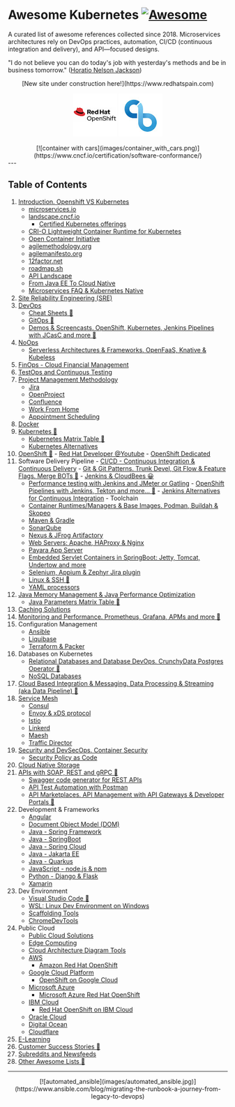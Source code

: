 # Awesome Kubernetes [![Awesome](https://cdn.rawgit.com/sindresorhus/awesome/d7305f38d29fed78fa85652e3a63e154dd8e8829/media/badge.svg)](https://github.com/sindresorhus/awesome)

A curated list of awesome references collected since 2018.
Microservices architectures rely on DevOps practices, automation, CI/CD (continuous integration and delivery), and API—focused designs.

"I do not believe you can do today's job with yesterday's methods and be in business tomorrow." ([Horatio Nelson Jackson](https://www.history.com/news/the-first-great-american-road-trip))

<center>
[New site under construction here!](https://www.redhatspain.com)

[![openshift videos](images/openshift_logo.jpg)](https://www.youtube.com/user/rhopenshift) [![jenkins videos](images/cloudbees_logo.jpg)](https://www.youtube.com/user/CloudBeesTV)
</center>
<!--
<img alt="Container with cars" src="images/container_with_cars.png"> 
<head>
<meta property="og:image" content="https://awesome-kubernetes.readthedocs.io/images/container_with_cars.png">
</head>
-->
<center>
[![container with cars](images/container_with_cars.png)](https://www.cncf.io/certification/software-conformance/)
</center>
<div id="player"></div>
---

## Table of Contents

1. [Introduction. Openshift VS Kubernetes](introduction.md)
    - [microservices.io](https://microservices.io/)
    - [landscape.cncf.io](https://landscape.cncf.io/)
        - [Certified Kubernetes offerings](https://www.cncf.io/certification/software-conformance/)
    - [CRI-O Lightweight Container Runtime for Kubernetes](https://cri-o.io/)
    - [Open Container Initiative](https://www.opencontainers.org/)
    - [agilemethodology.org](http://agilemethodology.org/)
    - [agilemanifesto.org](http://agilemanifesto.org/)
    - [12factor.net](https://12factor.net/)
    - [roadmap.sh](https://roadmap.sh/) 
    - [API Landscape](https://www.apidays.co/api-landscape)
    - [From Java EE To Cloud Native](javaee-to-cloud-native.md)
    - [Microservices FAQ & Kubernetes Native](faq.md)
2. [Site Reliability Engineering (SRE)](sre.md)
3. [DevOps](devops.md)
    - [Cheat Sheets 🌟](cheatsheets.md)
    - [GitOps 🌟](gitops.md)
    - [Demos & Screencasts. OpenShift, Kubernetes, Jenkins Pipelines with JCasC and more 🌟](demos.md)
4. [NoOps](noops.md)
    - [Serverless Architectures & Frameworks. OpenFaaS, Knative & Kubeless](serverless.md)
5. [FinOps - Cloud Financial Management](finops.md)
6. [TestOps and Continuous Testing](testops.md)
7. [Project Management Methodology](project-management-methodology.md)
    - [Jira](https://www.atlassian.com/software/jira) 
    - [OpenProject](https://www.openproject.org/)
    - [Confluence](https://www.atlassian.com/software/confluence)
    - [Work From Home](workfromhome.md)
    - [Appointment Scheduling](appointment-scheduling.md)
8. [Docker](docker.md)
9. [Kubernetes 🌟](kubernetes.md)
    - [Kubernetes Matrix Table 🌟](matrix-table.md)
    - [Kubernetes Alternatives](kubernetes-alternatives.md)
10.  [OpenShift 🌟](openshift.md)
    - [Red Hat Developer @Youtube](https://www.youtube.com/channel/UC7noUdfWp-ukXUlAsJnSm-Q)
    - [OpenShift Dedicated](https://www.openshift.com/products/dedicated/)
11.  Software Delivery Pipeline
    - [CI/CD - Continuous Integration & Continuous Delivery](cicd.md)
    - [Git & Git Patterns. Trunk Devel, Git Flow & Feature Flags. Merge BOTs 🌟](git.md)
    - [Jenkins & CloudBees 😀](jenkins.md)
        - [Performance testing with Jenkins and JMeter or Gatling](performance-testing-with-jenkins-and-jmeter.md)
    - [OpenShift Pipelines with Jenkins, Tekton and more... 🌟](openshift-pipelines.md)
    - [Jenkins Alternatives for Continuous Integration](jenkins-alternatives.md)
    - Toolchain
        - [Container Runtimes/Managers & Base Images. Podman, Buildah & Skopeo](container-managers.md)
        - [Maven & Gradle](maven-gradle.md)
        - [SonarQube](sonarqube.md)
        - [Nexus & JFrog Artifactory](nexus-jfrog.md)
        - [Web Servers: Apache, HAProxy & Nginx](web-servers.md)
        - [Payara App Server](payara.md) 
        - [Embedded Servlet Containers in SpringBoot: Jetty, Tomcat, Undertow and more](embedded-servlet-containers.md)
        - [Selenium, Appium & Zephyr Jira plugin](selenium-appium-zephyr.md)
        - [Linux & SSH 🌟](linux.md)
        - [YAML processors](yaml-processors.md)
12. [Java Memory Management & Java Performance Optimization](java-and-java-performance-optimization.md)
    - [Java Parameters Matrix Table 🌟](jvm-parameters-matrix-table.md)
13. [Caching Solutions](caching.md)
14. [Monitoring and Performance. Prometheus, Grafana, APMs and more 🌟](monitoring.md)
15. Configuration Management
    - [Ansible](ansible.md)
    - [Liquibase](liquibase.md)
    - [Terraform & Packer](terraform.md)
16. Databases on Kubernetes
    - [Relational Databases and Database DevOps. CrunchyData Postgres Operator 🌟](databases.md)
    - [NoSQL Databases](nosql.md)
17. [Cloud Based Integration & Messaging. Data Processing & Streaming (aka Data Pipeline) 🌟](message-queue.md) 
18. [Service Mesh](servicemesh.md)
    - [Consul](consul.md)
    - [Envoy & xDS protocol](envoyproxy.md)
    - [Istio](istio.md)
    - [Linkerd](linkerd.md)
    - [Maesh](maesh.md)
    - [Traffic Director](trafficdirector.md)
19. [Security and DevSecOps. Container Security](devsecops.md)
    - [Security Policy as Code](securityascode.md)
20. [Cloud Native Storage](storage.md)
21. [APIs with SOAP, REST and gRPC 🌟](api.md)
    - [Swagger code generator for REST APIs](swagger-code-generator-for-rest-apis.md)
    - [API Test Automation with Postman](postman.md)
    - [API Marketplaces. API Management with API Gateways & Developer Portals 🌟](developerportals.md)
22. Development & Frameworks
    - [Angular](angular.md)
    - [Document Object Model (DOM)](dom.md)
    - [Java - Spring Framework](SpringFramework.md)
    - [Java - SpringBoot](SpringBoot.md)
    - [Java - Spring Cloud](SpringCloud.md)
    - [Java - Jakarta EE](https://jakarta.ee/)
    - [Java - Quarkus](quarkus.md)
    - [JavaScript - node.js & npm](javascript.md)
    - [Python - Django & Flask](python.md)
    - [Xamarin](xamarin.md)
23. Dev Environment 
    - [Visual Studio Code 🌟](visual-studio.md)
    - [WSL: Linux Dev Environment on Windows](linux-dev-env.md)
    - [Scaffolding Tools](scaffolding.md)
    - [ChromeDevTools](ChromeDevTools.md)
24. Public Cloud
    - [Public Cloud Solutions](public-cloud-solutions.md)
    - [Edge Computing](edge-computing.md)
    - [Cloud Architecture Diagram Tools](cloud-arch-diagrams.md)
    - [AWS](aws.md)
        - [Amazon Red Hat OpenShift](https://www.openshift.com/products/amazon-openshift/faq)
    - [Google Cloud Platform](GoogleCloudPlatform.md)
        - [OpenShift on Google Cloud](https://cloud.google.com/solutions/partners/openshift-on-gcp)
    - [Microsoft Azure](azure.md)
        - [Microsoft Azure Red Hat OpenShift](https://www.openshift.com/products/azure-openshift)
    - [IBM Cloud](ibm_cloud.md)
        - [Red Hat OpenShift on IBM Cloud](https://www.ibm.com/cloud/openshift)
    - [Oracle Cloud](oraclecloud.md)
    - [Digital Ocean](digitalocean.md)
    - [Cloudflare](cloudflare.md)
25. [E-Learning](elearning.md)
26. [Customer Success Stories 🌟](customer.md)
27. [Subreddits and Newsfeeds](newsfeeds.md)
28. [Other Awesome Lists 🌟](other-awesome-lists.md)

<!-- El fin de la memoria? Documental 
<center>
    
<div class="container">
<iframe src="https://www.youtube.com/embed/tentcmxz3Bo?start=633&end=654" frameborder="0" allowfullscreen class="video"></iframe>	
</div>
</br>
-->
---
<center>
[![automated_ansible](images/automated_ansible.jpg)](https://www.ansible.com/blog/migrating-the-runbook-a-journey-from-legacy-to-devops)
</center>
